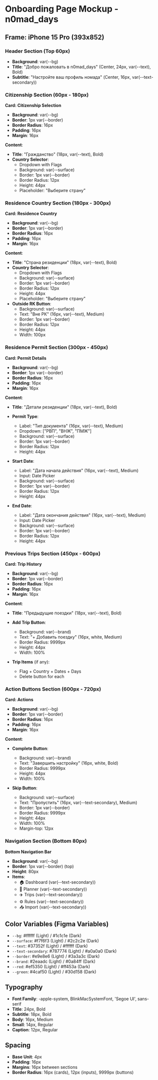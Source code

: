 # Onboarding Page Mockup - n0mad_days

## Frame: iPhone 15 Pro (393x852)

### Header Section (Top 60px)
- **Background**: var(--bg)
- **Title**: "Добро пожаловать в n0mad_days" (Center, 24px, var(--text), Bold)
- **Subtitle**: "Настройте ваш профиль номада" (Center, 16px, var(--text-secondary))

### Citizenship Section (60px - 180px)
**Card: Citizenship Selection**
- **Background**: var(--bg)
- **Border**: 1px var(--border)
- **Border Radius**: 16px
- **Padding**: 16px
- **Margin**: 16px

**Content**:
- **Title**: "Гражданство" (18px, var(--text), Bold)
- **Country Selector**:
  - Dropdown with Flags
  - Background: var(--surface)
  - Border: 1px var(--border)
  - Border Radius: 12px
  - Height: 44px
  - Placeholder: "Выберите страну"

### Residence Country Section (180px - 300px)
**Card: Residence Country**
- **Background**: var(--bg)
- **Border**: 1px var(--border)
- **Border Radius**: 16px
- **Padding**: 16px
- **Margin**: 16px

**Content**:
- **Title**: "Страна резиденции" (18px, var(--text), Bold)
- **Country Selector**:
  - Dropdown with Flags
  - Background: var(--surface)
  - Border: 1px var(--border)
  - Border Radius: 12px
  - Height: 44px
  - Placeholder: "Выберите страну"
- **Outside RK Button**:
  - Background: var(--surface)
  - Text: "Вне РК" (16px, var(--text), Medium)
  - Border: 1px var(--border)
  - Border Radius: 12px
  - Height: 44px
  - Width: 100px

### Residence Permit Section (300px - 450px)
**Card: Permit Details**
- **Background**: var(--bg)
- **Border**: 1px var(--border)
- **Border Radius**: 16px
- **Padding**: 16px
- **Margin**: 16px

**Content**:
- **Title**: "Детали резиденции" (18px, var(--text), Bold)
- **Permit Type**:
  - Label: "Тип документа" (16px, var(--text), Medium)
  - Dropdown: ["РВП", "ВНЖ", "ПМЖ"]
  - Background: var(--surface)
  - Border: 1px var(--border)
  - Border Radius: 12px
  - Height: 44px

- **Start Date**:
  - Label: "Дата начала действия" (16px, var(--text), Medium)
  - Input: Date Picker
  - Background: var(--surface)
  - Border: 1px var(--border)
  - Border Radius: 12px
  - Height: 44px

- **End Date**:
  - Label: "Дата окончания действия" (16px, var(--text), Medium)
  - Input: Date Picker
  - Background: var(--surface)
  - Border: 1px var(--border)
  - Border Radius: 12px
  - Height: 44px

### Previous Trips Section (450px - 600px)
**Card: Trip History**
- **Background**: var(--bg)
- **Border**: 1px var(--border)
- **Border Radius**: 16px
- **Padding**: 16px
- **Margin**: 16px

**Content**:
- **Title**: "Предыдущие поездки" (18px, var(--text), Bold)
- **Add Trip Button**:
  - Background: var(--brand)
  - Text: "+ Добавить поездку" (16px, white, Medium)
  - Border Radius: 9999px
  - Height: 44px
  - Width: 100%

- **Trip Items** (if any):
  - Flag + Country + Dates + Days
  - Delete button for each

### Action Buttons Section (600px - 720px)
**Card: Actions**
- **Background**: var(--bg)
- **Border**: 1px var(--border)
- **Border Radius**: 16px
- **Padding**: 16px
- **Margin**: 16px

**Content**:
- **Complete Button**:
  - Background: var(--brand)
  - Text: "Завершить настройку" (16px, white, Bold)
  - Border Radius: 9999px
  - Height: 44px
  - Width: 100%

- **Skip Button**:
  - Background: var(--surface)
  - Text: "Пропустить" (16px, var(--text-secondary), Medium)
  - Border: 1px var(--border)
  - Border Radius: 9999px
  - Height: 44px
  - Width: 100%
  - Margin-top: 12px

### Navigation Section (Bottom 80px)
**Bottom Navigation Bar**
- **Background**: var(--bg)
- **Border**: 1px var(--border) (top)
- **Height**: 80px
- **Items**:
  - 🏠 Dashboard (var(--text-secondary))
  - 📅 Planner (var(--text-secondary))
  - ✈️ Trips (var(--text-secondary))
  - ⚙️ Rules (var(--text-secondary))
  - 📥 Import (var(--text-secondary))

## Color Variables (Figma Variables)
- `--bg`: #ffffff (Light) / #1c1c1e (Dark)
- `--surface`: #f7f6f3 (Light) / #2c2c2e (Dark)
- `--text`: #37352f (Light) / #ffffff (Dark)
- `--text-secondary`: #787774 (Light) / #a0a0a0 (Dark)
- `--border`: #e9e8e6 (Light) / #3a3a3c (Dark)
- `--brand`: #2eaadc (Light) / #0a84ff (Dark)
- `--red`: #ef5350 (Light) / #ff453a (Dark)
- `--green`: #4caf50 (Light) / #30d158 (Dark)

## Typography
- **Font Family**: -apple-system, BlinkMacSystemFont, 'Segoe UI', sans-serif
- **Title**: 24px, Bold
- **Subtitle**: 18px, Bold
- **Body**: 16px, Medium
- **Small**: 14px, Regular
- **Caption**: 12px, Regular

## Spacing
- **Base Unit**: 4px
- **Padding**: 16px
- **Margins**: 16px between sections
- **Border Radius**: 16px (cards), 12px (inputs), 9999px (buttons)
